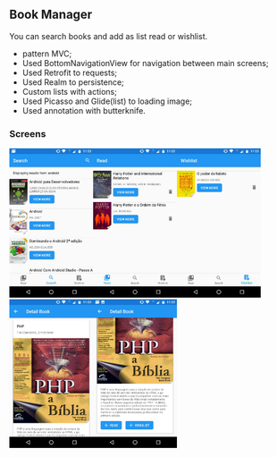## Book Manager

You can search books and add as list read or wishlist.

* pattern MVC;
* Used BottomNavigationView for navigation between main screens;
* Used Retrofit to requests;
* Used Realm to persistence;
* Custom lists with actions;
* Used Picasso and Glide(list) to loading image;
* Used annotation with butterknife.

### Screens
  <img src="https://github.com/andreperloti/BookManager/blob/master/screens/search.jpg" width="150"/><img src="https://github.com/andreperloti/BookManager/blob/master/screens/read.jpg" width="150"/><img src="https://github.com/andreperloti/BookManager/blob/master/screens/wishlist.jpg" width="150"/><img src="https://github.com/andreperloti/BookManager/blob/master/screens/detail1.jpeg" width="150"/><img src="https://github.com/andreperloti/BookManager/blob/master/screens/detail2.jpeg" width="150"/>

